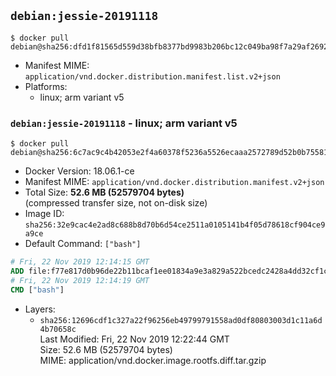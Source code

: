 ## `debian:jessie-20191118`

```console
$ docker pull debian@sha256:dfd1f81565d559d38bfb8377bd9983b206bc12c049ba98f7a29af2692b495451
```

-	Manifest MIME: `application/vnd.docker.distribution.manifest.list.v2+json`
-	Platforms:
	-	linux; arm variant v5

### `debian:jessie-20191118` - linux; arm variant v5

```console
$ docker pull debian@sha256:6c7ac9c4b42053e2f4a60378f5236a5526ecaaa2572789d52b0b75581e4836d4
```

-	Docker Version: 18.06.1-ce
-	Manifest MIME: `application/vnd.docker.distribution.manifest.v2+json`
-	Total Size: **52.6 MB (52579704 bytes)**  
	(compressed transfer size, not on-disk size)
-	Image ID: `sha256:32e9cac4e2ad8c688b8d70b6d54ce2511a0105141b4f05d78618cf904ce9a9ce`
-	Default Command: `["bash"]`

```dockerfile
# Fri, 22 Nov 2019 12:14:15 GMT
ADD file:f77e817d0b96de22b11bcaf1ee01834a9e3a829a522bcedc2428a4dd32cf1c40 in / 
# Fri, 22 Nov 2019 12:14:19 GMT
CMD ["bash"]
```

-	Layers:
	-	`sha256:12696cdf1c327a22f96256eb49799791558ad0df80803003d1c11a6d4b70658c`  
		Last Modified: Fri, 22 Nov 2019 12:22:44 GMT  
		Size: 52.6 MB (52579704 bytes)  
		MIME: application/vnd.docker.image.rootfs.diff.tar.gzip
